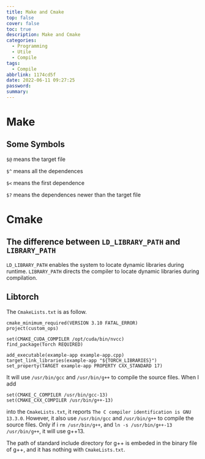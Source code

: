 ```yaml
---
title: Make and Cmake
top: false
cover: false
toc: true
description: Make and Cmake
categories:
  - Programming
  - Utile
  - Compile
tags:
  - Compile
abbrlink: 1174cd5f
date: 2022-06-11 09:27:25
password:
summary:
---
```


# Make

## Some Symbols

`$@` means the target file

`$^` means all the dependences

`$<` means the first dependence

`$?` means the dependences newer than the target file

# Cmake

## The difference between `LD_LIBRARY_PATH` and `LIBRARY_PATH`

`LD_LIBRARY_PATH` enables the system to locate dynamic libraries during runtime.
`LIBRARY_PATH` directs the compiler to locate dynamic libraries during
compilation.

## Libtorch

The `CmakeLists.txt` is as follow.

```
cmake_minimum_required(VERSION 3.10 FATAL_ERROR)
project(custom_ops)

set(CMAKE_CUDA_COMPILER /opt/cuda/bin/nvcc)
find_package(Torch REQUIRED)

add_executable(example-app example-app.cpp)
target_link_libraries(example-app "${TORCH_LIBRARIES}")
set_property(TARGET example-app PROPERTY CXX_STANDARD 17)
```

It will use `/usr/bin/gcc` and `/usr/bin/g++` to compile the source files. When
I add

```
set(CMAKE_C_COMPILER /usr/bin/gcc-13)
set(CMAKE_CXX_COMPILER /usr/bin/g++-13)
```

into the `CmakeLists.txt`, it reports
`The C compiler identification is GNU 13.3.0`. However, it also use
`/usr/bin/gcc` and `/usr/bin/g++` to compile the source files. Only if i
`rm /usr/bin/g++`, and `ln -s /usr/bin/g++-13 /usr/bin/g++`, it will use g++13.

The path of standard include directory for g++ is embeded in the binary file of
g++, and it has nothing with `CmakeLists.txt`.
